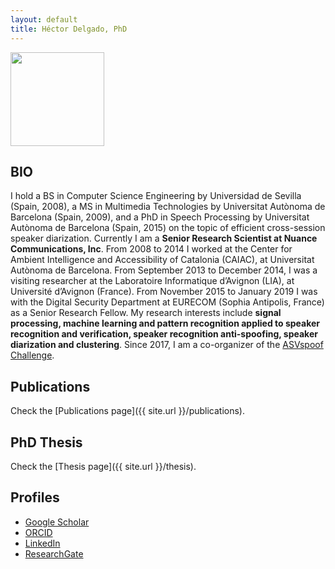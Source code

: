 ```yaml
---
layout: default
title: Héctor Delgado, PhD
---
```


<img src='{{ "/images/HD-300x300.jpg" | relative_url }}' width="150" />

## BIO
I hold a BS in Computer Science Engineering by Universidad de Sevilla (Spain, 2008), a MS in Multimedia Technologies by Universitat Autònoma de Barcelona (Spain, 2009), and a PhD in Speech Processing by Universitat Autònoma de Barcelona (Spain, 2015) on the topic of efficient cross-session speaker diarization. Currently I am a **Senior Research Scientist at Nuance Communications, Inc**. From 2008 to 2014 I worked at the Center for Ambient Intelligence and Accessibility of Catalonia (CAIAC), at Universitat Autònoma de Barcelona. From September 2013 to December 2014, I was a visiting researcher at the Laboratoire Informatique d’Avignon (LIA), at Université d’Avignon (France). From November 2015 to January 2019 I was with the Digital Security Department at EURECOM (Sophia Antipolis, France) as a Senior Research Fellow. My research interests include **signal processing, machine learning and pattern recognition applied to speaker recognition and verification, speaker recognition anti-spoofing, speaker diarization and clustering**. Since 2017, I am a co-organizer of the [ASVspoof Challenge](https://www.asvspoof.org/).

## Publications
Check the [Publications page]({{ site.url }}/publications).


## PhD Thesis
Check the [Thesis page]({{ site.url }}/thesis).

## Profiles
* [Google Scholar](https://scholar.google.com/citations?user=J-QVrOQAAAAJ&hl=en&oi=ao)
* [ORCID](https://orcid.org/0000-0002-4475-2517)
* [LinkedIn](https://es.linkedin.com/in/h%C3%A9ctor-delgado-18491633)
* [ResearchGate](https://www.researchgate.net/profile/Hector-Delgado-6)

